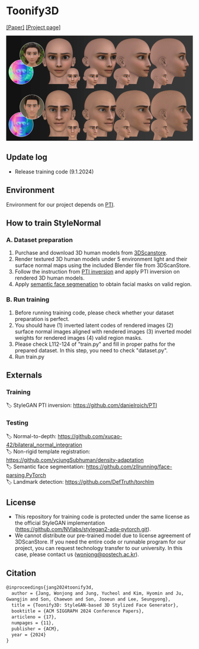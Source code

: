 # Toonify3D
[[Paper]](http://wonjongg.me/assets/pdf/Toonify3D.pdf) [[Project page]](http://wonjongg.me/Toonify3D_pages)

![teaser](./assets/teaser.png)

## Update log
- Release training code (9.1.2024)

## Environment
Environment for our project depends on [PTI](https://github.com/danielroich/PTI).

## How to train StyleNormal

### A. Dataset preparation
1. Purchase and download 3D human models from [3DScanstore](https://3dscanstore.com/).
2. Render textured 3D human models under 5 environment light and their surface normal maps using the included Blender file from 3DScanStore.
3. Follow the instruction from [PTI inversion](https://github.com/danielroich/PTI)  and apply PTI inversion on rendered 3D human models.
4. Apply [semantic face segmenation](https://github.com/zllrunning/face-parsing.PyTorch) to obtain facial masks on valid region.

### B. Run training
1. Before running training code, please check whether your dataset preparation is perfect.
2. You should have (1) inverted latent codes of rendered images (2) surface normal images aligned with rendered images (3) inverted model weights for rendered images (4) valid region masks.
3. Please check L112-124 of "train.py" and fill in proper paths for the prepared dataset. In this step, you need to check "dataset.py".
4. Run train.py

## Externals

### Training
🏷️ StyleGAN PTI inversion: https://github.com/danielroich/PTI

### Testing
🏷️ Normal-to-depth: https://github.com/xucao-42/bilateral_normal_integration  
🏷️ Non-rigid template registration: https://github.com/ycjungSubhuman/density-adaptation  
🏷️ Semantic face segmentation: https://github.com/zllrunning/face-parsing.PyTorch  
🏷️ Landmark detection: https://github.com/DefTruth/torchlm  

## License
- This repository for training code is protected under the same license as the official StyleGAN implementation (https://github.com/NVlabs/stylegan2-ada-pytorch.git).
- We cannot distribute our pre-trained model due to license agreement of 3DScanStore. If you need the entire code or runnable program for our project, you can request technology transfer to our university. In this case, please contact us (wonjong@postech.ac.kr).

## Citation
```
@inproceedings{jang2024toonify3d,
  author = {Jang, Wonjong and Jung, Yucheol and Kim, Hyomin and Ju, Gwangjin and Son, Chaewon and Son, Jooeun and Lee, Seungyong},
  title = {Toonify3D: StyleGAN-based 3D Stylized Face Generator},
  booktitle = {ACM SIGGRAPH 2024 Conference Papers}, 
  articleno = {17},
  numpages = {11},
  publisher = {ACM},
  year = {2024}
}
```
